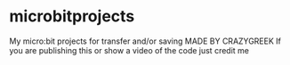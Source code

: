 # microbitprojects
My micro:bit projects for transfer and/or saving
MADE BY CRAZYGREEK
If you are publishing this or show a video of the code just credit me
